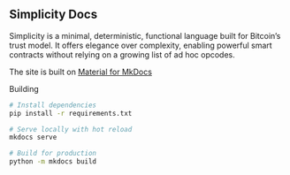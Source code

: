 ## Simplicity Docs

Simplicity is a minimal, deterministic, functional language built for Bitcoin’s trust model. It offers elegance over complexity, enabling powerful smart contracts without relying on a growing list of ad hoc opcodes.

The site is built on [Material for MkDocs](https://squidfunk.github.io/mkdocs-material/)

Building

```bash
# Install dependencies
pip install -r requirements.txt

# Serve locally with hot reload
mkdocs serve

# Build for production
python -m mkdocs build
```
